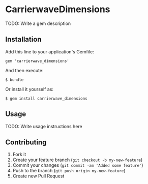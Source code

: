 # CarrierwaveDimensions

TODO: Write a gem description

## Installation

Add this line to your application's Gemfile:

    gem 'carrierwave_dimensions'

And then execute:

    $ bundle

Or install it yourself as:

    $ gem install carrierwave_dimensions

## Usage

TODO: Write usage instructions here

## Contributing

1. Fork it
2. Create your feature branch (`git checkout -b my-new-feature`)
3. Commit your changes (`git commit -am 'Added some feature'`)
4. Push to the branch (`git push origin my-new-feature`)
5. Create new Pull Request
